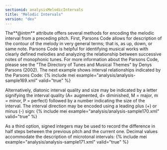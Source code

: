 ```yaml
---
sectionid: analysisMelodicIntervals
title: "Melodic Intervals"
version: "dev"
---
```


The**@intm** attribute offers several methods for encoding the melodic interval from a preceding pitch. First, Parsons Code allows for description of the contour of the melody in very general terms; that is, as up, down, or same note. Parsons Code is helpful for identifying musical works with clearly defined melodies and analyzing the relationship between successive notes of monophonic tunes. For more information about the Parsons Code, please see the "The Directory of Tunes and Musical Themes" by Denys Parsons (2002). The next example shows interval relationships indicated by the Parsons Code:
{% include mei example="analysis/analysis-sample169.xml" valid="true" %}
    
Alternatively, diatonic interval quality and size may be indicated by a letter signifying the interval quality (A= augmented, d= diminished, M = major, m = minor, P = perfect) followed by a number indicating the size of the interval. The interval direction may be encoded using a leading plus (+) or minus (-) sign:
{% include mei example="analysis/analysis-sample170.xml" valid="true" %}
    
As a third option, signed integers may be used to record the difference in half steps between the previous pitch and the current one. Decimal values accommodate the description of microtonal intervals:
{% include mei example="analysis/analysis-sample171.xml" valid="true" %}
    